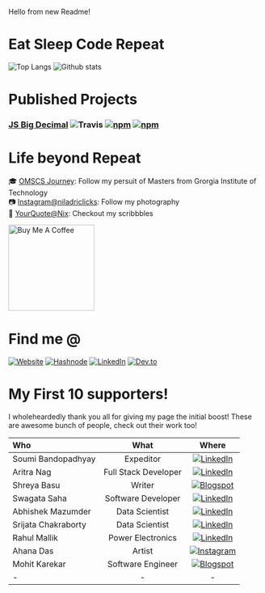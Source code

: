 Hello from new Readme!

# Eat Sleep Code Repeat
![Top Langs](https://github-readme-stats.vercel.app/api/top-langs/?username=royNiladri&layout=compact)
![Github stats](https://github-readme-stats.vercel.app/api?username=royNiladri&show_icons=true&count_private=true&include_all_commits=true&hide=contribs)

# Published Projects
### [JS Big Decimal](https://github.com/royNiladri/js-big-decimal) ![Travis](https://img.shields.io/travis/royNiladri/js-big-decimal.svg?style=flat-square) [![npm](https://img.shields.io/npm/v/js-big-decimal.svg?style=flat-square)](https://www.npmjs.com/package/js-big-decimal) [![npm](https://img.shields.io/npm/dt/js-big-decimal.svg?style=flat-square)](https://www.npmjs.com/package/js-big-decimal)

# Life beyond Repeat
:mortar_board: [OMSCS Journey](https://omscs.royniladri.dev/): Follow my persuit of Masters from Grorgia Institute of Technology\
:camera: [Instagram@niladriclicks](https://www.instagram.com/niladriclicks/): Follow my photography\
:pencil: [YourQuote@Nix](https://www.yourquote.in/niladri-roy-f2tt/quotes): Checkout my scribbbles
<!-- :eye: ![Profile views](https://gpvc.arturio.dev/royNiladri) -->

<a href="https://www.buymeacoffee.com/royniladri" target="_blank"><img src="https://cdn.buymeacoffee.com/buttons/v2/default-blue.png" alt="Buy Me A Coffee" width="170"></a>

# Find me @
[![Website](https://img.shields.io/static/v1?label=&message=Roy%20Niladri&color=2069e0&style=for-the-badge)](https://royniladri.dev/)
[![Hashnode](https://img.shields.io/static/v1?label=&message=Ones%20%26%20Zeros&color=2962ff&style=for-the-badge&logo=hashnode&logoColor=white)](https://ones-zeros.royniladri.dev/)
[![LinkedIn](https://img.shields.io/static/v1?label=&message=LinkedIn&color=0077b5&style=for-the-badge&logo=LinkedIn&logoColor=white)](https://www.linkedin.com/in/roy-niladri/)
[![Dev.to](https://img.shields.io/static/v1?label=&message=Dev.to&color=0a0a0a&style=for-the-badge&logo=dev.to&logoColor=white)](https://dev.to/royniladri/)

# My First 10 supporters!
I wholeheardedly thank you all for giving my page the initial boost! These are awesome bunch of people, check out their work too!

|Who|What|Where|
|:--|:--:|:--:|
|Soumi Bandopadhyay | Expeditor | [![LinkedIn](https://img.shields.io/static/v1?label=&message=LinkedIn&color=0077b5&style=for-the-badge&logo=LinkedIn&logoColor=white)](https://www.linkedin.com/in/soumi-bandopadhyay/)|
|Aritra Nag | Full Stack Developer | [![LinkedIn](https://img.shields.io/static/v1?label=&message=LinkedIn&color=0077b5&style=for-the-badge&logo=LinkedIn&logoColor=white)](https://www.linkedin.com/in/aritra-nag-344461b2/)|
|Shreya Basu | Writer | [![Blogspot](https://img.shields.io/badge/Blogger-FF5722?style=for-the-badge&logo=blogger&logoColor=white)](https://shreya-nostalgia.blogspot.com/)|
|Swagata Saha | Software Developer | [![LinkedIn](https://img.shields.io/static/v1?label=&message=LinkedIn&color=0077b5&style=for-the-badge&logo=LinkedIn&logoColor=white)](https://www.linkedin.com/in/swagata-saha-358170130/)|
|Abhishek Mazumder | Data Scientist | [![LinkedIn](https://img.shields.io/static/v1?label=&message=LinkedIn&color=0077b5&style=for-the-badge&logo=LinkedIn&logoColor=white)](https://www.linkedin.com/in/abhishek-majumdar-983507148/)|
|Srijata Chakraborty | Data Scientist | [![LinkedIn](https://img.shields.io/static/v1?label=&message=LinkedIn&color=0077b5&style=for-the-badge&logo=LinkedIn&logoColor=white)](https://www.linkedin.com/in/srijatachakravorti/)|
|Rahul Mallik | Power Electronics | [![LinkedIn](https://img.shields.io/static/v1?label=&message=LinkedIn&color=0077b5&style=for-the-badge&logo=LinkedIn&logoColor=white)](https://www.linkedin.com/in/rahul-mallik-62630290/)|
|Ahana Das | Artist | [![Instagram](https://img.shields.io/badge/Instagram-E4405F?style=for-the-badge&logo=instagram&logoColor=white)](https://www.instagram.com/artventure.ahana/)|
|Mohit Karekar | Software Engineer | [![Blogspot](https://img.shields.io/badge/Blogger-FF5722?style=for-the-badge&logo=blogger&logoColor=white)](https://mohitkarekar.com//)|
| - | - | - |
